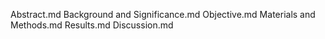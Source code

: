 Abstract.md
Background and Significance.md
Objective.md
Materials and Methods.md
Results.md
Discussion.md
